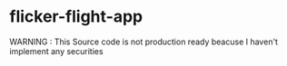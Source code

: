 # flicker-flight-app

WARNING : This Source code is not production ready beacuse I haven't implement any securities

